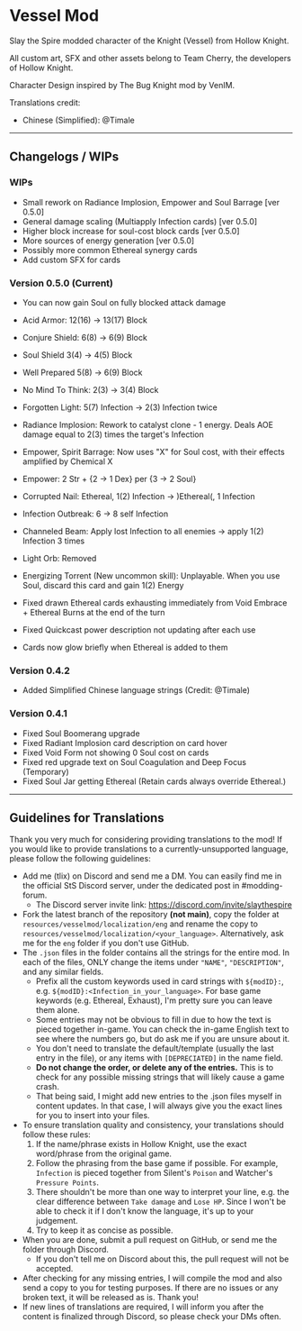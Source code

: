 # Vessel Mod

Slay the Spire modded character of the Knight (Vessel) from Hollow Knight.

All custom art, SFX and other assets belong to Team Cherry, the developers of Hollow Knight.

Character Design inspired by The Bug Knight mod by VenIM.

Translations credit:
- Chinese (Simplified): @Timale

---
## Changelogs / WIPs

### WIPs
- Small rework on Radiance Implosion, Empower and Soul Barrage [ver 0.5.0]
- General damage scaling (Multiapply Infection cards) [ver 0.5.0]
- Higher block increase for soul-cost block cards [ver 0.5.0]
- More sources of energy generation [ver 0.5.0]
- Possibly more common Ethereal synergy cards
- Add custom SFX for cards

### Version 0.5.0 (Current)
- You can now gain Soul on fully blocked attack damage
- Acid Armor: 12(16) -> 13(17) Block
- Conjure Shield: 6(8) -> 6(9) Block
- Soul Shield 3(4) -> 4(5) Block
- Well Prepared 5(8) -> 6(9) Block
- No Mind To Think: 2(3) -> 3(4) Block
- Forgotten Light: 5(7) Infection -> 2(3) Infection twice
- Radiance Implosion: Rework to catalyst clone - 1 energy. Deals AOE damage equal to 2(3) times the target's Infection
- Empower, Spirit Barrage: Now uses "X" for Soul cost, with their effects amplified by Chemical X
- Empower: 2 Str + {2 -> 1 Dex} per {3 -> 2 Soul}
- Corrupted Nail: Ethereal, 1(2) Infection -> )Ethereal(, 1 Infection
- Infection Outbreak: 6 -> 8 self Infection
- Channeled Beam: Apply lost Infection to all enemies -> apply 1(2) Infection 3 times
- Light Orb: Removed
- Energizing Torrent (New uncommon skill): Unplayable. When you use Soul, discard this card and gain 1(2) Energy


- Fixed drawn Ethereal cards exhausting immediately from Void Embrace + Ethereal Burns at the end of the turn
- Fixed Quickcast power description not updating after each use
- Cards now glow briefly when Ethereal is added to them


### Version 0.4.2
- Added Simplified Chinese language strings (Credit: @Timale)

### Version 0.4.1
- Fixed Soul Boomerang upgrade
- Fixed Radiant Implosion card description on card hover
- Fixed Void Form not showing 0 Soul cost on cards
- Fixed red upgrade text on Soul Coagulation and Deep Focus (Temporary)
- Fixed Soul Jar getting Ethereal (Retain cards always override Ethereal.)

---
## Guidelines for Translations
Thank you very much for considering providing translations to the mod! If you would like to provide translations to a currently-unsupported language, please follow the following guidelines:

- Add me (tlix) on Discord and send me a DM. You can easily find me in the official StS Discord server, under the dedicated post in #modding-forum. 
  - The Discord server invite link: https://discord.com/invite/slaythespire
- Fork the latest branch of the repository **(not main)**, copy the folder at `resources/vesselmod/localization/eng` and rename the copy to `resources/vesselmod/localization/<your_language>`. Alternatively, ask me for the `eng` folder if you don't use GitHub.
- The `.json` files in the folder contains all the strings for the entire mod. In each of the files, ONLY change the items under `"NAME"`, `"DESCRIPTION"`, and any similar fields.
  - Prefix all the custom keywords used in card strings with `${modID}:`, e.g. `${modID}:<Infection_in_your_language>`. For base game keywords (e.g. Ethereal, Exhaust), I'm pretty sure you can leave them alone.
  - Some entries may not be obvious to fill in due to how the text is pieced together in-game. You can check the in-game English text to see where the numbers go, but do ask me if you are unsure about it.
  - You don't need to translate the default/template (usually the last entry in the file), or any items with `[DEPRECIATED]` in the name field.
  - **Do not change the order, or delete any of the entries.** This is to check for any possible missing strings that will likely cause a game crash.
  - That being said, I might add new entries to the .json files myself in content updates. In that case, I will always give you the exact lines for you to insert into your files.
- To ensure translation quality and consistency, your translations should follow these rules:
  1. If the name/phrase exists in Hollow Knight, use the exact word/phrase from the original game.
  2. Follow the phrasing from the base game if possible. For example, `Infection` is pieced together from Silent's `Poison` and Watcher's `Pressure Points`.
  3. There shouldn't be more than one way to interpret your line, e.g. the clear difference between `Take damage` and `Lose HP`. Since I won't be able to check it if I don't know the language, it's up to your judgement.
  4. Try to keep it as concise as possible.
- When you are done, submit a pull request on GitHub, or send me the folder through Discord.
  - If you don't tell me on Discord about this, the pull request will not be accepted. 
- After checking for any missing entries, I will compile the mod and also send a copy to you for testing purposes. If there are no issues or any broken text, it will be released as is. Thank you!
- If new lines of translations are required, I will inform you after the content is finalized through Discord, so please check your DMs often.